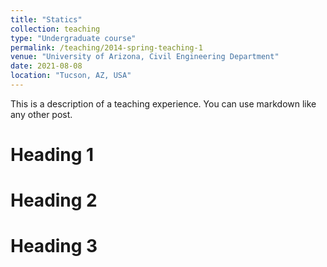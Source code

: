 ```yaml
---
title: "Statics"
collection: teaching
type: "Undergraduate course"
permalink: /teaching/2014-spring-teaching-1
venue: "University of Arizona, Civil Engineering Department"
date: 2021-08-08
location: "Tucson, AZ, USA"
---
```


This is a description of a teaching experience. You can use markdown like any other post.

Heading 1
======

Heading 2
======

Heading 3
======

